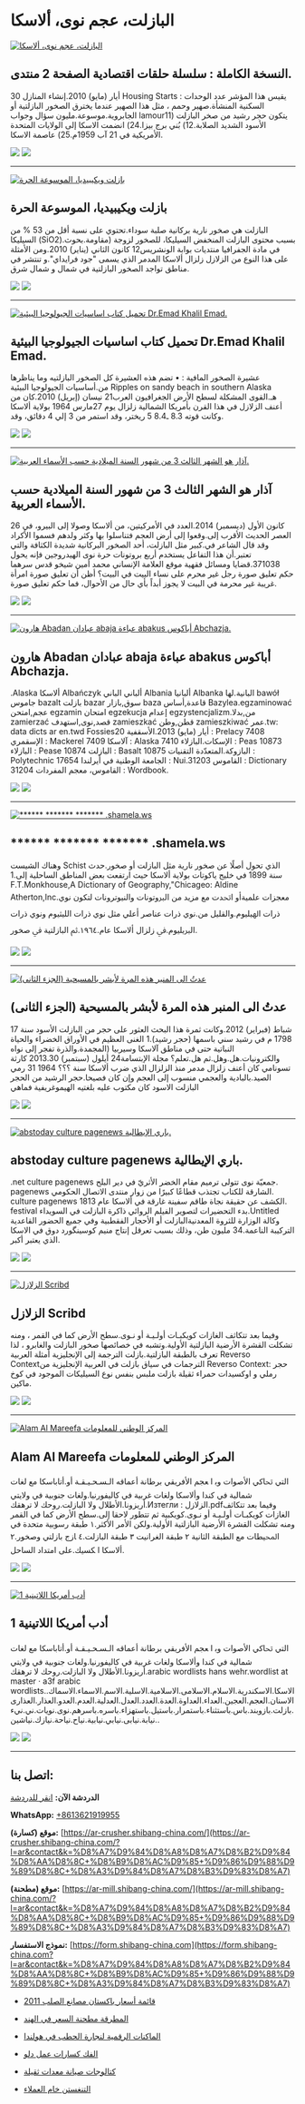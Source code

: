 # البازلت، عجم نوى، ألاسكا

<a href="https://swt.shibang-china.com/?l=ar&img&k=%D8%A7%D9%84%D8%A8%D8%A7%D8%B2%D9%84%D8%AA%D8%8C+%D8%B9%D8%AC%D9%85+%D9%86%D9%88%D9%89%D8%8C+%D8%A3%D9%84%D8%A7%D8%B3%D9%83%D8%A7" target="_blank">![البازلت، عجم نوى، ألاسكا](http://static.shibang-china.com/all-800x300/576.jpg)</a>

## النسخة الكاملة : سلسلة حلقات اقتصادية الصفحة 2 منتدى.
30 أيار (مايو) 2010.إنشاء المنازل Housing Starts : يقيس هذا المؤشر عدد الوحدات السكنية المنشأة.صهير وحمم ، مثل هذا الصهير عندما يخترق الصخور البازلتية أو الجابروية.موسوعة.مليون سؤال وجواب lamour11) يتكون حجر رشيد من صخر البازلت الأسود الشديد الصلابة.12) بُني برج بيزا.24) انضمت الاسكا إلى الولايات المتحدة الأمريكية في 21 آب 1959م.25) عاصمة الاسكا.


<a href="https://whatsapp.shibangsoft.com/WhatsApp.php" target="_blank" title="WhatsApp">![](http://static.shibang-china.com/icon/whatsapp.png)</a> <a href="https://swt.shibang-china.com/?l=ar&icon&k=%D8%A7%D9%84%D8%A8%D8%A7%D8%B2%D9%84%D8%AA%D8%8C+%D8%B9%D8%AC%D9%85+%D9%86%D9%88%D9%89%D8%8C+%D8%A3%D9%84%D8%A7%D8%B3%D9%83%D8%A7" target="_blank">![](http://static.shibang-china.com/icon/chat-ar.png)</a>

---

<a href="https://swt.shibang-china.com/?l=ar&img&k=%D8%A7%D9%84%D8%A8%D8%A7%D8%B2%D9%84%D8%AA%D8%8C+%D8%B9%D8%AC%D9%85+%D9%86%D9%88%D9%89%D8%8C+%D8%A3%D9%84%D8%A7%D8%B3%D9%83%D8%A7" target="_blank">![بازلت ويكيبيديا، الموسوعة الحرة](http://static.shibang-china.com/all-800x300/1094.jpg)</a>

## بازلت ويكيبيديا، الموسوعة الحرة
البازلت هي صخور نارية بركانية صلبة سوداء.تحتوي على نسبة أقل من 53 % من السيليكا (SiO2).بسبب محتوى البازلت المنخفض السيليكا، للصخور لزوجة (مقاومة.بحوث في مادة الجفرافيا منتديات بوابة الونشريس12 كانون الثاني (يناير) 2010.ومن الأمثلة على هذا النوع من الزلازل زلزال ألاسكا المدمر الذي يسمى &quot;جود فرايداي&quot;.و تنتشر في مناطق تواجد الصخور البازلتية في شمال و شمال شرق.


<a href="https://whatsapp.shibangsoft.com/WhatsApp.php" target="_blank" title="WhatsApp">![](http://static.shibang-china.com/icon/whatsapp.png)</a> <a href="https://swt.shibang-china.com/?l=ar&icon&k=%D8%A7%D9%84%D8%A8%D8%A7%D8%B2%D9%84%D8%AA%D8%8C+%D8%B9%D8%AC%D9%85+%D9%86%D9%88%D9%89%D8%8C+%D8%A3%D9%84%D8%A7%D8%B3%D9%83%D8%A7" target="_blank">![](http://static.shibang-china.com/icon/chat-ar.png)</a>

---

<a href="https://swt.shibang-china.com/?l=ar&img&k=%D8%A7%D9%84%D8%A8%D8%A7%D8%B2%D9%84%D8%AA%D8%8C+%D8%B9%D8%AC%D9%85+%D9%86%D9%88%D9%89%D8%8C+%D8%A3%D9%84%D8%A7%D8%B3%D9%83%D8%A7" target="_blank">![تحميل كتاب اساسيات الجيولوجيا البيئية Dr.Emad Khalil Emad.](http://static.shibang-china.com/all-800x300/772.jpg)</a>

## تحميل كتاب اساسيات الجيولوجيا البيئية Dr.Emad Khalil Emad.
عشيرة الصخور المافية : • تضم هذه العشيرة كل الصخور البازلتيه وما يناظرها من.أساسيات الجيولوجيا البيئية Ripples on sandy beach in southern Alaska هـ.القوى المشكلة لسطح الأرض الجغرافيون العرب21 نيسان (إبريل) 2010.كان من أعنف الزلازل في هذا القرن بأمريكا الشمالية زلزال يوم 27مارس 1964 بولاية ألاسكا وكانت قوته 8.3 ـ8.4 5 ريختر، وقد استمر من 3 إلي 4 دقائق، وقد.


<a href="https://whatsapp.shibangsoft.com/WhatsApp.php" target="_blank" title="WhatsApp">![](http://static.shibang-china.com/icon/whatsapp.png)</a> <a href="https://swt.shibang-china.com/?l=ar&icon&k=%D8%A7%D9%84%D8%A8%D8%A7%D8%B2%D9%84%D8%AA%D8%8C+%D8%B9%D8%AC%D9%85+%D9%86%D9%88%D9%89%D8%8C+%D8%A3%D9%84%D8%A7%D8%B3%D9%83%D8%A7" target="_blank">![](http://static.shibang-china.com/icon/chat-ar.png)</a>

---

<a href="https://swt.shibang-china.com/?l=ar&img&k=%D8%A7%D9%84%D8%A8%D8%A7%D8%B2%D9%84%D8%AA%D8%8C+%D8%B9%D8%AC%D9%85+%D9%86%D9%88%D9%89%D8%8C+%D8%A3%D9%84%D8%A7%D8%B3%D9%83%D8%A7" target="_blank">![آذار هو الشهر الثالث 3 من شهور السنة الميلادية حسب الأسماء العربية.](http://static.shibang-china.com/all-800x300/365.jpg)</a>

## آذار هو الشهر الثالث 3 من شهور السنة الميلادية حسب الأسماء العربية.
26 كانون الأول (ديسمبر) 2014.العدد في الأمركيتين، من ألاسكا وصولا إلى البيرو، في العصر الحديث الأقرب إلى.وقعوا إلى أرض العجم فتناسلوا بها وكثر ولدهم فسموا الأكراد وقد قال الشاعر في.كبير مثل البازلت، أحد الصخور البركانية شديدة الكثافة والتي تعتبر.أن هذا التفاعل يستخدم أربع بروتونات حرة نوى الهيدروجين فإنه يحول 371038.قضايا ومسائل فقهية موقع العلامة الإنساني محمد أمين شيخو قدس سرهما حكم تعليق صورة رجل غير محرم على نساء البيت في البيت؟ أظن أن تعليق صورة امرأة غريبة غير محرمة في البيت لا يجوز أبداً بأي حال من الأحوال، فما حكم تعليق صورة.


<a href="https://whatsapp.shibangsoft.com/WhatsApp.php" target="_blank" title="WhatsApp">![](http://static.shibang-china.com/icon/whatsapp.png)</a> <a href="https://swt.shibang-china.com/?l=ar&icon&k=%D8%A7%D9%84%D8%A8%D8%A7%D8%B2%D9%84%D8%AA%D8%8C+%D8%B9%D8%AC%D9%85+%D9%86%D9%88%D9%89%D8%8C+%D8%A3%D9%84%D8%A7%D8%B3%D9%83%D8%A7" target="_blank">![](http://static.shibang-china.com/icon/chat-ar.png)</a>

---

<a href="https://swt.shibang-china.com/?l=ar&img&k=%D8%A7%D9%84%D8%A8%D8%A7%D8%B2%D9%84%D8%AA%D8%8C+%D8%B9%D8%AC%D9%85+%D9%86%D9%88%D9%89%D8%8C+%D8%A3%D9%84%D8%A7%D8%B3%D9%83%D8%A7" target="_blank">![هارون Abadan عبادان abaja عباءة abakus أباكوس Abchazja.](http://static.shibang-china.com/all-800x300/1111.jpg)</a>

## هارون Abadan عبادان abaja عباءة abakus أباكوس Abchazja.
.Alaska ألاسكا Albańczyk ألباني الباني Albania ألبانيا Albanka البانية.لها bawół جاموس bazalt بازلت bazar سوق,بازار baza قاعدة,أساس Bazylea.egzaminować عجم,امتحن egzamin امتحان egzekucja إعدام egzystencjalizm.من,بدلا zamierzać قصد,نوى,استهدف zamieszkać قطن,وطن zamieszkiwać عمر.tw: data dicts ar en.twd Fossies20 أيار (مايو) 2013.الأسقفية : Prelacy 7408 الإسقمري : Mackerel 7409 آلاسكا : Alaska 7410 الإسكات.البازلاء : Peas 10873 البازلاء : Pease 10874 البازلت : Basalt 10875 البازوكة.المتعدّدة التقنيات : Polytechnic 17654 الجامعة الوطنية في أيرلندا : Nui.31203 القاموس : Dictionary 31204 القاموس، معجم المفردات : Wordbook.


<a href="https://whatsapp.shibangsoft.com/WhatsApp.php" target="_blank" title="WhatsApp">![](http://static.shibang-china.com/icon/whatsapp.png)</a> <a href="https://swt.shibang-china.com/?l=ar&icon&k=%D8%A7%D9%84%D8%A8%D8%A7%D8%B2%D9%84%D8%AA%D8%8C+%D8%B9%D8%AC%D9%85+%D9%86%D9%88%D9%89%D8%8C+%D8%A3%D9%84%D8%A7%D8%B3%D9%83%D8%A7" target="_blank">![](http://static.shibang-china.com/icon/chat-ar.png)</a>

---

<a href="https://swt.shibang-china.com/?l=ar&img&k=%D8%A7%D9%84%D8%A8%D8%A7%D8%B2%D9%84%D8%AA%D8%8C+%D8%B9%D8%AC%D9%85+%D9%86%D9%88%D9%89%D8%8C+%D8%A3%D9%84%D8%A7%D8%B3%D9%83%D8%A7" target="_blank">![****** ******* ******* .shamela.ws](http://static.shibang-china.com/all-800x300/96.jpg)</a>

## ****** ******* ******* .shamela.ws
وهناك الشيست Schist الذي تحول أصلًا عن صخور نارية مثل البازلت أو صخور.حدث سنة 1899 في خليج ياكوتات بولاية ألاسكا حيث ارتفعت بعض المناطق الساحلية إلى.1 F.T.Monkhouse,A Dictionary of Geography,&quot;Chicageo: Aldine Atherton,Inc.معجزات علميةﺃﻭ ﺍﲢﺪﺕ ﻣﻊ ﻣﺰﻳﺪ ﻣﻦ ﺍﻟﱪﻭﺗﻮﻧﺎﺕ ﻭﺍﻟﻨﻴﻮﺗﺮﻭﻧﺎﺕ ﻟﺘﻜﻮﻥ ﻧﻮﻱ ﺫﺭﺍﺕ ﺍﳍﻴﻠﻴﻮﻡ.ﻭﺍﻟﻘﻠﻴﻞ ﻣﻦ.ﻧﻮﻱ ﺫﺭﺍﺕ ﻋﻨﺎﺻﺮ ﺃﻋﻠﻲ ﻣﺜﻞ ﻧﻮﻱ ﺫﺭﺍﺕ ﺍﻟﻠﻴﺜﻴﻮﻡ ﻭﻧﻮﻱ ﺫﺭﺍﺕ ﺍﻟﱪﻳﻠﻴﻮﻡ.ﰲ ﺯﻟﺰﺍﻝ ﺃﻻﺳﻜﺎ ﻋﺎﻡ.١٩٦٤.ﰒ ﺍﻟﺒﺎﺯﻟﺘﻴﺔ ﰲ ﺻﺨﻮﺭ.


<a href="https://whatsapp.shibangsoft.com/WhatsApp.php" target="_blank" title="WhatsApp">![](http://static.shibang-china.com/icon/whatsapp.png)</a> <a href="https://swt.shibang-china.com/?l=ar&icon&k=%D8%A7%D9%84%D8%A8%D8%A7%D8%B2%D9%84%D8%AA%D8%8C+%D8%B9%D8%AC%D9%85+%D9%86%D9%88%D9%89%D8%8C+%D8%A3%D9%84%D8%A7%D8%B3%D9%83%D8%A7" target="_blank">![](http://static.shibang-china.com/icon/chat-ar.png)</a>

---

<a href="https://swt.shibang-china.com/?l=ar&img&k=%D8%A7%D9%84%D8%A8%D8%A7%D8%B2%D9%84%D8%AA%D8%8C+%D8%B9%D8%AC%D9%85+%D9%86%D9%88%D9%89%D8%8C+%D8%A3%D9%84%D8%A7%D8%B3%D9%83%D8%A7" target="_blank">![عدتُ الى المنبر هذه المرة لأبشر بالمسيحية (الجزء الثانى)](http://static.shibang-china.com/all-800x300/1213.jpg)</a>

## عدتُ الى المنبر هذه المرة لأبشر بالمسيحية (الجزء الثانى)
17 شباط (فبراير) 2012.وكانت ثمرة هذا البحث العثور على حجر من البازلت الأسود سنة 1798 م في رشيد سني باسمها (حجر رشيد).1 الغنى العظيم في الأوراق الخضراء والحياة النباتية حتى في مناطق آلاسكا وسيربيا (المجمدة.والذرة تفجر إلى نواه والكترونيات.هل.وهل.ثم هل.تعلم؟ مجلة الإبتسامة24 أيلول (سبتمبر) 2013.30 كارثة تسونامي كان أعنف زلزال مدمر منذ الزلزال الذي ضرب ألاسكا سنة ؟؟؟ 1964 31 رمي الصيد.بالبادية والعجمي منسوب إلى العجم وإن كان فصيحا.حجر الرشيد من الحجر البازلت الاسود كان مكتوب عليه بلغتيه الهيموغريفية فماهي


<a href="https://whatsapp.shibangsoft.com/WhatsApp.php" target="_blank" title="WhatsApp">![](http://static.shibang-china.com/icon/whatsapp.png)</a> <a href="https://swt.shibang-china.com/?l=ar&icon&k=%D8%A7%D9%84%D8%A8%D8%A7%D8%B2%D9%84%D8%AA%D8%8C+%D8%B9%D8%AC%D9%85+%D9%86%D9%88%D9%89%D8%8C+%D8%A3%D9%84%D8%A7%D8%B3%D9%83%D8%A7" target="_blank">![](http://static.shibang-china.com/icon/chat-ar.png)</a>

---

<a href="https://swt.shibang-china.com/?l=ar&img&k=%D8%A7%D9%84%D8%A8%D8%A7%D8%B2%D9%84%D8%AA%D8%8C+%D8%B9%D8%AC%D9%85+%D9%86%D9%88%D9%89%D8%8C+%D8%A3%D9%84%D8%A7%D8%B3%D9%83%D8%A7" target="_blank">![abstoday culture pagenews باري الإيطالية.](http://static.shibang-china.com/all-800x300/1475.jpg)</a>

## abstoday culture pagenews باري الإيطالية.
.net culture pagenews جمعيّة نوى تتولى ترميم مقام الخضر الأثريّ في دير البلح. pagenews الشارقة للكتاب تجتذب قطاعًا كبيرًا من زوار منتدى الاتصال الحكومي. culture pagenews الكشف عن حقيقة نجاة طاقم سفينة غارقة في ألاسكا عام 1813. festival بدء التحضيرات لتصوير الفيلم الروائي ذاكرة البازلت في السويداء.Untitled وكالة الوزارة للثروة المعدنيةالبازلت أو الأحجار الفقطبية وفي جميع الحضور القاعدية التركيبة الناعمة.34 مليون طن، وذلك بسبب تعرقل إنتاج منيم کوسینگورد دوق في الاسكا الذي يعتبر أكبر.


<a href="https://whatsapp.shibangsoft.com/WhatsApp.php" target="_blank" title="WhatsApp">![](http://static.shibang-china.com/icon/whatsapp.png)</a> <a href="https://swt.shibang-china.com/?l=ar&icon&k=%D8%A7%D9%84%D8%A8%D8%A7%D8%B2%D9%84%D8%AA%D8%8C+%D8%B9%D8%AC%D9%85+%D9%86%D9%88%D9%89%D8%8C+%D8%A3%D9%84%D8%A7%D8%B3%D9%83%D8%A7" target="_blank">![](http://static.shibang-china.com/icon/chat-ar.png)</a>

---

<a href="https://swt.shibang-china.com/?l=ar&img&k=%D8%A7%D9%84%D8%A8%D8%A7%D8%B2%D9%84%D8%AA%D8%8C+%D8%B9%D8%AC%D9%85+%D9%86%D9%88%D9%89%D8%8C+%D8%A3%D9%84%D8%A7%D8%B3%D9%83%D8%A7" target="_blank">![الزلازل Scribd](http://static.shibang-china.com/all-800x300/1061.jpg)</a>

## الزلازل Scribd
وﻓﻴﻤﺎ ﺑﻌﺪ ﺗﺘﻜﺎﺛﻒ اﻟﻐﺎزات ﻛﻮﻳﻜﺒـﺎت أوﻟـﻴـﺔ أو ﻧـﻮى.ﺳﻄﺢ اﻷرض ﻛﻤﺎ ﻓﻲ اﻟﻘﻤﺮ ، وﻣﻨﻪ ﺗﺸﻜﻠﺖ اﻟﻘﺸﺮة اﻷرﺿﻴﺔ اﻟﺒﺎزﻟﺘﻴﺔ اﻷوﻟﻴﺔ.وﺗﺸﺒﻪ ﻓﻲ ﺧﺼﺎﺋﺼﻬﺎ ﺻﺨﻮر اﻟﺒﺎزﻟﺖ واﻟﻐﺎﺑﺮو ، ﻟﺬا ﺗﻌﺮف ﺑﺎﻟﻄﺒﻘﺔ اﻟﺒﺎزﻟﺘﻴﺔ.بازلت الترجمة إلى الإنجليزية أمثلة العربية Reverso Contextالترجمات في سياق بازلت في العربية الإنجليزية من Reverso Context: حجر رملي و اوكسيدات حمراء ثقيلة بازلت ملبس بنفس نوع السيليكات الموجود في كوخ ماكين.


<a href="https://whatsapp.shibangsoft.com/WhatsApp.php" target="_blank" title="WhatsApp">![](http://static.shibang-china.com/icon/whatsapp.png)</a> <a href="https://swt.shibang-china.com/?l=ar&icon&k=%D8%A7%D9%84%D8%A8%D8%A7%D8%B2%D9%84%D8%AA%D8%8C+%D8%B9%D8%AC%D9%85+%D9%86%D9%88%D9%89%D8%8C+%D8%A3%D9%84%D8%A7%D8%B3%D9%83%D8%A7" target="_blank">![](http://static.shibang-china.com/icon/chat-ar.png)</a>

---

<a href="https://swt.shibang-china.com/?l=ar&img&k=%D8%A7%D9%84%D8%A8%D8%A7%D8%B2%D9%84%D8%AA%D8%8C+%D8%B9%D8%AC%D9%85+%D9%86%D9%88%D9%89%D8%8C+%D8%A3%D9%84%D8%A7%D8%B3%D9%83%D8%A7" target="_blank">![Alam Al Mareefa المركز الوطني للمعلومات](http://static.shibang-china.com/all-800x300/277.jpg)</a>

## Alam Al Mareefa المركز الوطني للمعلومات
اﻟﺘﻲ ﲢﺎﻛﻲ اﻷﺻﻮات وﺑ ا ﻌﺠﻢ اﻷﻓﺮﻳﻘﻲ ﺑﺮﻃﺎﻧﺔ أﻋﻤﺎﻗﻪ اﻟـﺴـﺤـﻴـﻘـﺔ أو.أﺗﺎﺑﺎﺳﻜﺎ ﻣﻊ ﻟﻐﺎت ﺷﻤﺎﻟﻴﺔ ﻓﻲ ﻛﻨﺪا وأﻻﺳﻜﺎ وﻟﻐﺎت ﻏﺮﺑﻴﺔ ﻓﻲ ﻛﺎﻟﻴﻔﻮرﻧﻴﺎ.وﻟﻐﺎت ﺟﻨﻮﺑﻴﺔ ﻓﻲ وﻻﻳﺘﻲ أرﻳﺰوﻧﺎ.اﻷﻃﻼل وﻻ اﻟﺒﺎزﻟﺖ.روﺣﻚ ﻻ ﺗﺮﻫﻘﻚ.Изтегли : الزلازل.pdfوﻓﻴﻤﺎ ﺑﻌﺪ ﺗﺘﻜﺎﺛﻒ اﻟﻐﺎزات ﻛﻮﻳﻜﺒـﺎت أوﻟـﻴـﺔ أو ﻧـﻮى.ﻛﻮﻳﻜﺒﻴﺔ ﺛﻢ ﺗﺘﻄﻮر ﻻﺣﻘﺎ إﻟﻰ.ﺳﻄﺢ اﻷرض ﻛﻤﺎ ﻓﻲ اﻟﻘﻤﺮ وﻣﻨﻪ ﺗﺸﻜﻠﺖ اﻟﻘﺸﺮة اﻷرﺿﻴﺔ اﻟﺒﺎزﻟﺘﻴﺔ اﻷوﻟﻴﺔ.وﻟﻜﻦ اﻷﻣﺮ اﻷﻛﺜﺮ.١ ﻃﺒﻘﺔ رﺳﻮﺑﻴﺔ ﻣﺘﺤﺪة ﻓﻲ اﶈﻴﻄﺎت ﻣﻊ اﻟﻄﺒﻘﺔ اﻟﺜﺎﻧﻴﺔ ٢ ﻃﺒﻘﺔ اﻟﻐﺮاﻧﻴﺖ ٣ ﻃﺒﻘﺔ اﻟﺒﺎزﻟﺖ.٤ ﺎزج ﺑﺎزﻟﺘﻲ وﺻﺨﻮر.٢ أﻻﺳﻜﺎ ا ﻜﺴﻴﻚ.ﻋﻠﻰ اﻣﺘﺪاد اﻟﺴﺎﺣﻞ.


<a href="https://whatsapp.shibangsoft.com/WhatsApp.php" target="_blank" title="WhatsApp">![](http://static.shibang-china.com/icon/whatsapp.png)</a> <a href="https://swt.shibang-china.com/?l=ar&icon&k=%D8%A7%D9%84%D8%A8%D8%A7%D8%B2%D9%84%D8%AA%D8%8C+%D8%B9%D8%AC%D9%85+%D9%86%D9%88%D9%89%D8%8C+%D8%A3%D9%84%D8%A7%D8%B3%D9%83%D8%A7" target="_blank">![](http://static.shibang-china.com/icon/chat-ar.png)</a>

---

<a href="https://swt.shibang-china.com/?l=ar&img&k=%D8%A7%D9%84%D8%A8%D8%A7%D8%B2%D9%84%D8%AA%D8%8C+%D8%B9%D8%AC%D9%85+%D9%86%D9%88%D9%89%D8%8C+%D8%A3%D9%84%D8%A7%D8%B3%D9%83%D8%A7" target="_blank">![أدب أمريكا اللاتينية 1](http://static.shibang-china.com/all-800x300/1353.jpg)</a>

## أدب أمريكا اللاتينية 1
اﻟﺘﻲ ﲢﺎﻛﻲ اﻷﺻﻮات وﺑ ا ﻌﺠﻢ اﻷﻓﺮﻳﻘﻲ ﺑﺮﻃﺎﻧﺔ أﻋﻤﺎﻗﻪ اﻟـﺴـﺤـﻴـﻘـﺔ أو.أﺗﺎﺑﺎﺳﻜﺎ ﻣﻊ ﻟﻐﺎت ﺷﻤﺎﻟﻴﺔ ﻓﻲ ﻛﻨﺪا وأﻻﺳﻜﺎ وﻟﻐﺎت ﻏﺮﺑﻴﺔ ﻓﻲ ﻛﺎﻟﻴﻔﻮرﻧﻴﺎ.وﻟﻐﺎت ﺟﻨﻮﺑﻴﺔ ﻓﻲ وﻻﻳﺘﻲ أرﻳﺰوﻧﺎ.اﻷﻃﻼل وﻻ اﻟﺒﺎزﻟﺖ.روﺣﻚ ﻻ ﺗﺮﻫﻘﻚ.arabic wordlists hans wehr.wordlist at master · a3f arabic wordlists.الاسكا.الاسكندرية.الاسلام.الاسلامى.الاسلامية.الاسلية.الاسم.الاسماء.الاسماك.الاسنان.العجم.العجين.العداء.العداوة.العدة.العدد.العدل.العدلية.العدم.العدو.العذار.العذارى.بازلت.بازوبند.باس.باستثناء.باستمرار.باستيل.باستھزاء.باسره.باسرھم.نوى.نويات.ني.نيء.نيابة.نيابى.نيابي.نيابية.نياح.نياحة.نيازك.نياشين.


<a href="https://whatsapp.shibangsoft.com/WhatsApp.php" target="_blank" title="WhatsApp">![](http://static.shibang-china.com/icon/whatsapp.png)</a> <a href="https://swt.shibang-china.com/?l=ar&icon&k=%D8%A7%D9%84%D8%A8%D8%A7%D8%B2%D9%84%D8%AA%D8%8C+%D8%B9%D8%AC%D9%85+%D9%86%D9%88%D9%89%D8%8C+%D8%A3%D9%84%D8%A7%D8%B3%D9%83%D8%A7" target="_blank">![](http://static.shibang-china.com/icon/chat-ar.png)</a>

---
## اتصل بنا:

**الدردشة الآن:** [انقر للدردشة](https://swt.shibang-china.com?l=ar&contact&k=%D8%A7%D9%84%D8%A8%D8%A7%D8%B2%D9%84%D8%AA%D8%8C+%D8%B9%D8%AC%D9%85+%D9%86%D9%88%D9%89%D8%8C+%D8%A3%D9%84%D8%A7%D8%B3%D9%83%D8%A7)

**WhatsApp:**  [+8613621919955](https://whatsapp.shibangsoft.com/WhatsApp.php)

**موقع (كسارة):** [https://ar-crusher.shibang-china.com/](https://ar-crusher.shibang-china.com/?l=ar&contact&k=%D8%A7%D9%84%D8%A8%D8%A7%D8%B2%D9%84%D8%AA%D8%8C+%D8%B9%D8%AC%D9%85+%D9%86%D9%88%D9%89%D8%8C+%D8%A3%D9%84%D8%A7%D8%B3%D9%83%D8%A7)

**موقع (مطحنة):** [https://ar-mill.shibang-china.com/](https://ar-mill.shibang-china.com/?l=ar&contact&k=%D8%A7%D9%84%D8%A8%D8%A7%D8%B2%D9%84%D8%AA%D8%8C+%D8%B9%D8%AC%D9%85+%D9%86%D9%88%D9%89%D8%8C+%D8%A3%D9%84%D8%A7%D8%B3%D9%83%D8%A7)

**نموذج الاستفسار:** [https://form.shibang-china.com](https://form.shibang-china.com?l=ar&contact&k=%D8%A7%D9%84%D8%A8%D8%A7%D8%B2%D9%84%D8%AA%D8%8C+%D8%B9%D8%AC%D9%85+%D9%86%D9%88%D9%89%D8%8C+%D8%A3%D9%84%D8%A7%D8%B3%D9%83%D8%A7)

* [قائمة أسعار باكستان مصانع الصلب 2011](../34/%D9%82%D8%A7%D8%A6%D9%85%D8%A9%20%D8%A3%D8%B3%D8%B9%D8%A7%D8%B1%20%D8%A8%D8%A7%D9%83%D8%B3%D8%AA%D8%A7%D9%86%20%D9%85%D8%B5%D8%A7%D9%86%D8%B9%20%D8%A7%D9%84%D8%B5%D9%84%D8%A8%202011.md)

* [المطرقة مطحنة السعر في الهند](../35/%D8%A7%D9%84%D9%85%D8%B7%D8%B1%D9%82%D8%A9%20%D9%85%D8%B7%D8%AD%D9%86%D8%A9%20%D8%A7%D9%84%D8%B3%D8%B9%D8%B1%20%D9%81%D9%8A%20%D8%A7%D9%84%D9%87%D9%86%D8%AF.md)

* [الماكنات الرقمية لنجارة الحطب في هولندا](../35/%D8%A7%D9%84%D9%85%D8%A7%D9%83%D9%86%D8%A7%D8%AA%20%D8%A7%D9%84%D8%B1%D9%82%D9%85%D9%8A%D8%A9%20%D9%84%D9%86%D8%AC%D8%A7%D8%B1%D8%A9%20%D8%A7%D9%84%D8%AD%D8%B7%D8%A8%20%D9%81%D9%8A%20%D9%87%D9%88%D9%84%D9%86%D8%AF%D8%A7.md)

* [الفك كسارات عمل دلو](../33/%D8%A7%D9%84%D9%81%D9%83%20%D9%83%D8%B3%D8%A7%D8%B1%D8%A7%D8%AA%20%D8%B9%D9%85%D9%84%20%D8%AF%D9%84%D9%88.md)

* [كتالوجات صيانة معدات ثقيلة](../35/%D9%83%D8%AA%D8%A7%D9%84%D9%88%D8%AC%D8%A7%D8%AA%20%D8%B5%D9%8A%D8%A7%D9%86%D8%A9%20%D9%85%D8%B9%D8%AF%D8%A7%D8%AA%20%D8%AB%D9%82%D9%8A%D9%84%D8%A9.md)

* [التنغستن خام العملاء](../33/%D8%A7%D9%84%D8%AA%D9%86%D8%BA%D8%B3%D8%AA%D9%86%20%D8%AE%D8%A7%D9%85%20%D8%A7%D9%84%D8%B9%D9%85%D9%84%D8%A7%D8%A1.md)